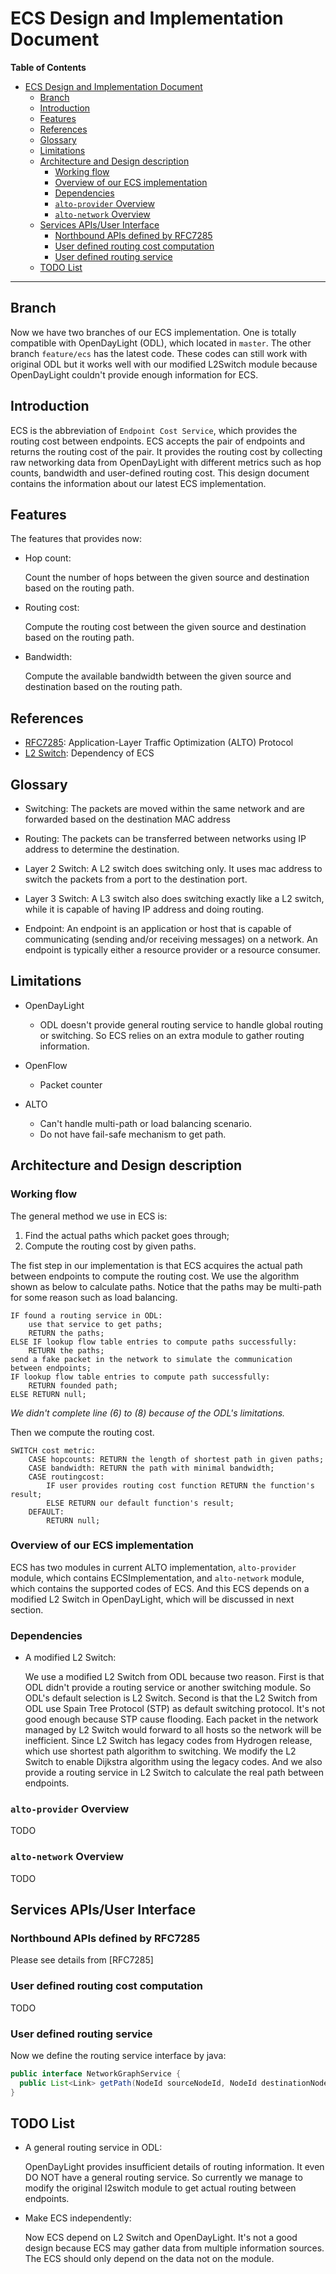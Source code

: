 # ECS Design and Implementation Document

<!-- markdown-toc start - Don't edit this section. Run M-x markdown-toc-generate-toc again -->
**Table of Contents**

- [ECS Design and Implementation Document](#ecs-design-and-implementation-document)
    - [Branch](#branch)
    - [Introduction](#introduction)
    - [Features](#features)
    - [References](#references)
    - [Glossary](#glossary)
    - [Limitations](#limitations)
    - [Architecture and Design description](#architecture-and-design-description)
        - [Working flow](#working-flow)
        - [Overview of our ECS implementation](#overview-of-our-ecs-implementation)
        - [Dependencies](#dependencies)
        - [`alto-provider` Overview](#alto-provider-overview)
        - [`alto-network` Overview](#alto-network-overview)
    - [Services APIs/User Interface](#services-apisuser-interface)
        - [Northbound APIs defined by RFC7285](#northbound-apis-defined-by-rfc7285)
        - [User defined routing cost computation](#user-defined-routing-cost-computation)
        - [User defined routing service](#user-defined-routing-service)
    - [TODO List](#todo-list)

<!-- markdown-toc end -->

---

## Branch

Now we have two branches of our ECS implementation. One is totally compatible with OpenDayLight (ODL), which located in `master`. The other branch `feature/ecs` has the latest code. These codes can still work with original ODL but it works well with our modified L2Switch module because OpenDayLight couldn't provide enough information for ECS.

## Introduction

ECS is the abbreviation of `Endpoint Cost Service`, which provides the routing cost between endpoints. ECS accepts the pair of endpoints and returns the routing cost of the pair. It provides the routing cost by collecting raw networking data from OpenDayLight with different metrics such as hop counts, bandwidth and user-defined routing cost. This design document contains the information about our latest ECS implementation.


## Features

The features that provides now:

* Hop count:

    Count the number of hops between the given source and destination based on the routing path.

* Routing cost:

    Compute the routing cost between the given source and destination based on the routing path.

* Bandwidth:

    Compute the available bandwidth between the given source and destination based on the routing path.
	

## References

* [RFC7285](https://tools.ietf.org/html/rfc7285): Application-Layer Traffic Optimization (ALTO) Protocol
* [L2 Switch](https://wiki.opendaylight.org/view/L2_Switch:Main): Dependency of ECS 

## Glossary

* Switching: 
	The packets are moved within the same network and are forwarded based on the destination MAC address
	
* Routing: 
	The packets can be transferred between networks using IP address to determine the destination.
	
* Layer 2 Switch:
	A L2 switch does switching only. It uses mac address to switch the packets from a port to the destination port.
	
* Layer 3 Switch:
	A L3 switch also does switching exactly like a L2 switch, while it is capable of having IP address and doing routing.
	
* Endpoint: 
	An endpoint is an application or host that is capable of communicating (sending and/or receiving messages) on a network. An endpoint is typically either a resource provider or a resource consumer.

## Limitations

* OpenDayLight
  * ODL doesn't provide general routing service to handle global routing or switching. So ECS relies on an extra module to gather routing information.

* OpenFlow
  * Packet counter

* ALTO
  * Can't handle multi-path or load balancing scenario.
  * Do not have fail-safe mechanism to get path.

## Architecture and Design description

### Working flow

The general method we use in ECS is:
1. Find the actual paths which packet goes through;
2. Compute the routing cost by given paths.

The fist step in our implementation is that ECS acquires the actual path between endpoints to compute the routing cost. We use the algorithm shown as below to calculate paths. Notice that the paths may be multi-path for some reason such as load balancing.

```
IF found a routing service in ODL:
    use that service to get paths;
    RETURN the paths;
ELSE IF lookup flow table entries to compute paths successfully:
    RETURN the paths;
send a fake packet in the network to simulate the communication between endpoints;
IF lookup flow table entries to compute path successfully:
    RETURN founded path;
ELSE RETURN null;
```

_We didn't complete line (6) to (8) because of the ODL's limitations._

Then we compute the routing cost.

```
SWITCH cost metric:
    CASE hopcounts: RETURN the length of shortest path in given paths;
    CASE bandwidth: RETURN the path with minimal bandwidth;
    CASE routingcost:
        IF user provides routing cost function RETURN the function's result;
        ELSE RETURN our default function's result;
    DEFAULT:
        RETURN null;
```

### Overview of our ECS implementation

ECS has two modules in current ALTO implementation, `alto-provider` module, which contains ECSImplementation, and `alto-network` module, which contains the supported codes of ECS. And this ECS depends on a modified L2 Switch in OpenDayLight, which will be discussed in next section. 

### Dependencies

* A modified L2 Switch:

	We use a modified L2 Switch from ODL because two reason. First is that ODL didn't provide a routing service or another switching module. So ODL's default selection is L2 Switch. Second is that the L2 Switch from ODL use Spain Tree Protocol (STP) as default switching protocol. It's not good enough because STP cause flooding. Each packet in the network managed by L2 Switch would forward to all hosts so the network will be inefficient. Since L2 Switch has legacy codes from Hydrogen release, which use shortest path algorithm to switching. We modify the L2 Switch to enable Dijkstra algorithm using the legacy codes. And we also provide a routing service in L2 Switch to calculate the real path between endpoints.

### `alto-provider` Overview

TODO

### `alto-network` Overview

TODO

## Services APIs/User Interface

### Northbound APIs defined by RFC7285

Please see details from [RFC7285]

### User defined routing cost computation

TODO

### User defined routing service

Now we define the routing service interface by java:

```java
public interface NetworkGraphService {
  public List<Link> getPath(NodeId sourceNodeId, NodeId destinationNodeId);
}
```

## TODO List

* A general routing service in ODL: 

	OpenDayLight provides insufficient details of routing information. It even DO NOT have a general routing service. So currently we manage to modify the original l2switch module to get actual routing between endpoints.
  
* Make ECS independently: 

	Now ECS depend on L2 Switch and OpenDayLight. It's not a good design because ECS may gather data from multiple information sources. The ECS should only depend on the data not on the module.
